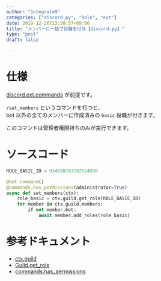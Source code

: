 ```yaml
---
author: "1ntegrale9"
categories: ["discord.py", "Role", "ext"]
date: 2019-12-26T23:20:57+09:00
title: "メンバーに一括で役職を付与【discord.py】"
type: "post"
draft: false

---
```


# 仕様

[discord.ext.commands](https://discordpy.readthedocs.io/ja/latest/ext/commands/) が前提です。

`/set_members` というコマンドを打つと、  
bot 以外の全てのメンバーに作成済みの `basic` 役職が付きます。

このコマンドは管理者権限持ちのみが実行できます。

# ソースコード

```python
ROLE_BASIC_ID = 934598783292524930

@bot.command()
@commands.has_permissions(administrator=True)
async def set_members(ctx):
    role_basic = ctx.guild.get_role(ROLE_BASIC_ID)
    for member in ctx.guild.members:
        if not member.bot:
            await member.add_roles(role_basic)
```

# 参考ドキュメント

- [ctx.guild](https://discordpy.readthedocs.io/en/latest/ext/commands/api.html#discord.ext.commands.Context.guild)
- [Guild.get_role](https://discordpy.readthedocs.io/en/latest/api.html#discord.Guild.get_role)
- [commands.has_permissions](https://discordpy.readthedocs.io/en/latest/ext/commands/api.html#discord.ext.commands.has_permissions)

